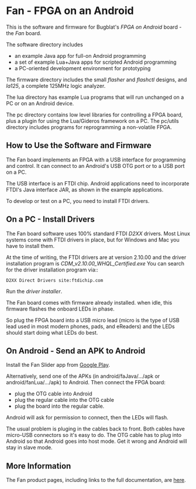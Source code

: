 # Fan - FPGA on an Android

This is the software and firmware for Bugblat's *FPGA on Android*
board - the *Fan* board.

The software directory includes

- an example Java app for full-on Android programming
- a set of example Lua+Java apps for scripted Android programming
- a PC-oriented development environment for prototyping

The firmware directory includes the small *flasher* and *flashctl* designs,
and *la125*, a complete 125MHz logic analyzer.

The lua directory has example Lua programs that will run unchanged
on a PC or on an Android device.

The pc directory contains low level libraries for controlling a FPGA
board, plus a plugin for using the Lua/Gideros framework on a PC.
The pc/utils directory includes programs for reprogramming a
non-volatile FPGA.

## How to Use the Software and Firmware

The Fan board implements an FPGA with a USB interface for
programming and control.
It can connect to an Android's USB OTG port or to a USB port on a PC.

The USB interface is an FTDI chip.
Android applications need to incorporate FTDI's Java interface JAR,
as shown in the example applications.

To develop or test on a PC, you need to install FTDI drivers.

## On a PC - Install Drivers

The Fan board software uses 100% standard FTDI *D2XX* drivers.
Most Linux systems come with FTDI drivers in place,
but for Windows and Mac you have to install them.

At the time of writing, the FTDI drivers are at version 2.10.00
and the driver installation program is
*CDM_v2.10.00_WHQL_Certified.exe*
You can search for the driver installation program via::

    D2XX Direct Drivers site:ftdichip.com

Run the *driver installer*.

The Fan board comes with firmware already installed.
when idle, this firmware flashes the onboard LEDs in phase.

So plug the FPGA board into a USB micro lead
(micro is the type of USB lead used in most modern phones, pads, and eReaders)
and the LEDs should start doing what LEDs do best.

## On Android - Send an APK to Android

Install the Fan Slider app from
[Google Play](https://play.google.com/store/apps/details?id=com.bugblat.fan.slider).

Alternatively, send one of the APKs (in android/faJava/.../apk or android/fanLua/.../apk)
to Android.
Then connect the FPGA board:

- plug the OTG cable into Android
- plug the regular cable into the OTG cable
- plug the board into the regular cable.

Android will ask for permission to connect, then the LEDs will flash.

The usual problem is pluging in the cables back to front.
Both cables have micro-USB connectors so it's easy to do.
The OTG cable has to plug into Android so that Android goes into host mode.
Get it wrong and  Android will stay in slave mode.

## More Information

The Fan product pages, including links to the full documentation, are
[here](http://bugblat.com/products/fan).
